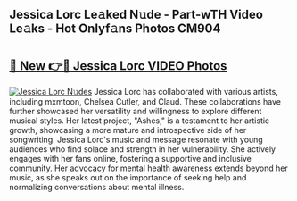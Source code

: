 ## Jessica Lorc Le𝚊ked N𝚞de - Part-wTH Video Le𝚊ks - Hot Onlyf𝚊ns Photos CM904

# <h2><a href="http://ac37043.deff.icu/?id=Jessica+Lorc">🔗 New 👉🔴 Jessica Lorc VIDEO Photos</a></h2>

[![Jessica Lorc N𝚞des](https://i.imgur.com/rIISA9y.gif)](http://ac37043.deff.icu/?id=Jessica+Lorc)
Jessica Lorc has collaborated with various artists, including mxmtoon, Chelsea Cutler, and Claud. These collaborations have further showcased her versatility and willingness to explore different musical styles. Her latest project, "Ashes," is a testament to her artistic growth, showcasing a more mature and introspective side of her songwriting. Jessica Lorc's music and message resonate with young audiences who find solace and strength in her vulnerability. She actively engages with her fans online, fostering a supportive and inclusive community. Her advocacy for mental health awareness extends beyond her music, as she speaks out on the importance of seeking help and normalizing conversations about mental illness.
